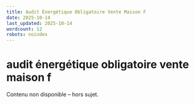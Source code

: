 ```yaml
---
title: Audit Énergétique Obligatoire Vente Maison F
date: 2025-10-14
last_updated: 2025-10-14
wordcount: 12
robots: noindex
---
```


# audit énergétique obligatoire vente maison f

Contenu non disponible – hors sujet.